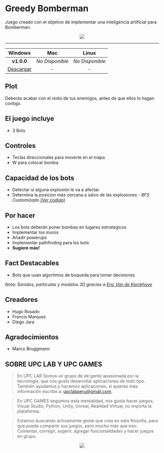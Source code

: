 # Greedy Bomberman #

Juego creado con el objetivo de implementar una inteligencia artificial para Bomberman.

<div align="center">
  <img src="https://user-images.githubusercontent.com/9372893/27993764-b03a75dc-6475-11e7-8486-3b91784cdacf.gif">
</div>

---

| Windows | Mac | Linux |
|:-------------:|:---------:|:-------------------:|
|  **v1.0.0** | *No Disponible* | *No Disponible* |
| [Descargar](https://github.com/upcgames/Greedy-Bomberman/releases/download/v1.0.0/Greedy.Bomberman.7z) | - | - |

## Plot
Deberás acabar con el resto de tus enemigos, antes de que ellos lo hagan contigo.

## El juego incluye
- 3 Bots

## Controles

- Teclas direccionales para moverte en el mapa
- W para colocar bomba

## Capacidad de los bots
- Detectar si alguna explosión le va a afectar.
- Determina la posicion más cercana a salvo de las explosiones - *BFS Customizado* [*(Ver codigo)*](https://github.com/upcgames/Greedy-Bomberman/blob/master/Assets/Scripts/Algoritmos/Posiciones.cs)

## Por hacer
- Los bots deberán poner bombas en lugares estrategicos
- Implementar los muros
- Añadir powerups
- Implementar pathfinding para los bots
- **Sugiere más!**

## Fact Destacables

- Bots que usan algoritmos de buqueda para tomar decisiones

*Nota: Sonidos, particulas y modelos 3D gracias a [Eric Van de Kerckhove](https://www.raywenderlich.com/125559/make-game-like-bomberman)*

## Creadores

- Hugo Rosado
- Francis Marquez
- Diego Jara

## Agradecimientos

- Marco Bruggmann


## SOBRE UPC LAB Y UPC GAMES
> En UPC LAB Somos un grupo de  de gente apasionada por la tecnología, que nos gusta desarrollar aplicaciones de todo tipo.
> También ayudamos y hacemos aplicaciones, si quieres más información escribe a: <upclabperu@gmail.com>.

> En UPC GAMES seguimos esta mentalidad, nos gusta hacer juegos; Visual Studio, Python, Unity, Unreal, Realidad Virtual, no importa la plataforma.  

> Estamos buscando activamente gente que crea en esta filosofía, para que pueda compartir sus juegos, pero mucho más que eso: 
> Comentar, corregir, sugerir, agregar funcionalidades y hacer juegos en grupo.

<div align="center">
  <a href="https://github.com/upclab">
    <img src="https://cloud.githubusercontent.com/assets/9372893/16879913/501dca4a-4a78-11e6-9783-3600e0b260d8.png">
  </a>
</div>
